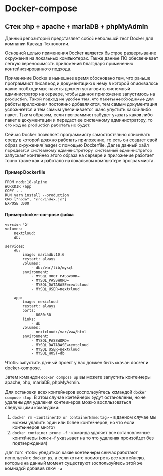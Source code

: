 # Docker-compose

## Стек php + apache + mariaDB + phpMyAdmin

Данный репозиторий представляет собой небольшой тест Docker для компании Каскад-Технологии.

Основной целью применения Docker является быстрое развертывание окружения на локальных компьютерах. Также
данное ПО обеспечивает легкую переносимость приложений благодаря применению контейнезированного подхода.

Применение Docker в нынешнее время обосновано тем, что раньше программист писал код и документацию к нему в которой
описывалось какие необходимые пакеты должен установить системный администратор на сервере, чтобы данное приложение
запустилось на production. Такой подход не удобен тем, что пакеты необходимые для работы приложения постоянно добавляются,
тем самым документация усложняется и тем самым увеличивается шанс упустить какой-либо пакет. Таким образом, 
если программист забудет указать какой либо пакет в документации и передаст ее системному администратору,
то его код на production работать не будет.

Сейчас Docker позволяет программисту самостоятельно описывать среду в которой должно работать приложение, то есть
он создает свой образ окружения(image) с помощью Dockerfile. Далее данный файл передается системному администратору,
системный администратор запускает контейнер этого образа на сервере и приложение работает точно также как и работало
на локальном компьютере программиста.

#### Пример Dockerfile



    FROM node:18-alpine
    WORKDIR /app 
    COPY . . 
    RUN yarn install --production 
    CMD ["node", "src/index.js"]
    EXPOSE 3000

#### Пример docker-compose файла

    version '2'
    volumes:
        nextcloud:
        db:

    services:
        db:
            image: mariadb:10.6
            restart: always
            volumes:
                - db:/var/lib/mysql
            environment:
                - MYSQL_ROOT_PASSWORD=
                - MYSQL_PASSWORD=
                - MYSQL_DATABASE=nextcloud
                - MYSQL_USER=nextcloud

        app:
            image: nextcloud
            restart: always
            ports:
                - 8080:80
            links:
                - db
            volumes:
                - nextcloud:/var/www/html
            environment:
                - MYSQL_PASSWORD=
                - MYSQL_DATABASE=nextcloud
                - MYSQL_USER=nextcloud
                - MYSQL_HOST=db

Чтобы запустить данный проект у вас должен быть скачан docker и docker-compose.

Затем командой ``docker compose up`` вы можете запустить контейнеры apache, php, mariaDB, phpMyAdmin.

Для остановки всех контейнеров воспользуйтесь командой ``docker compose stop``. В этом случае контейнеры 
будут остановлены, но не удалены для удаления контейнеров можно воспльзоваться следующими командами:

1. ``docker rm <containerID or containerName:tag>`` - в данном случае мы можем удалить один или более контейнеров, но что если контейнеров много?
2. ``docker container prune -f`` - команда удаляет все остановленные контейнеры (ключ -f указывает на то что удаления произойдет без подтверждения)

Для того чтобы убедиться какие контейнеры сейчас работают используйте ``docker ps``, а если хотите посмотреть
все контейнеры, которые на данный момент существуют воспользуйтесь этой же комнадой добавив ключ ``-a``


